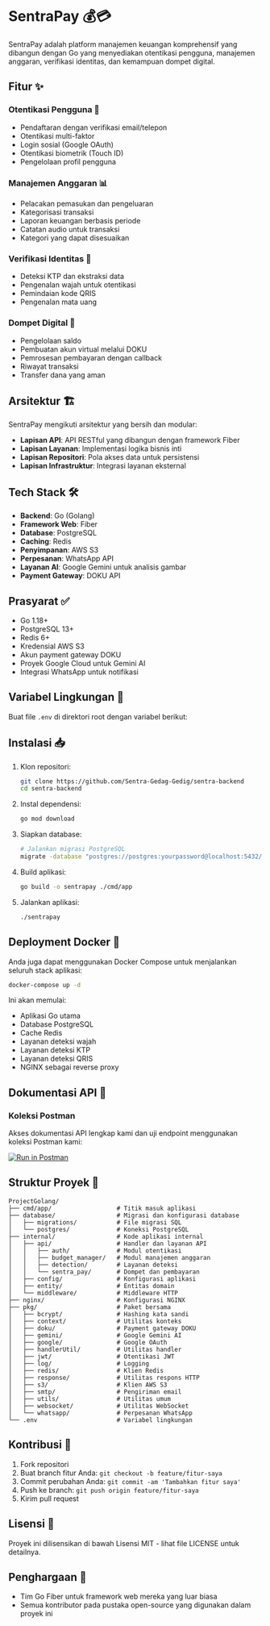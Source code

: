 # SentraPay 💰💳

SentraPay adalah platform manajemen keuangan komprehensif yang dibangun dengan Go yang menyediakan otentikasi pengguna, manajemen anggaran, verifikasi identitas, dan kemampuan dompet digital.

## Fitur ✨

### Otentikasi Pengguna 🔐
- Pendaftaran dengan verifikasi email/telepon
- Otentikasi multi-faktor
- Login sosial (Google OAuth)
- Otentikasi biometrik (Touch ID)
- Pengelolaan profil pengguna

### Manajemen Anggaran 📊
- Pelacakan pemasukan dan pengeluaran
- Kategorisasi transaksi
- Laporan keuangan berbasis periode
- Catatan audio untuk transaksi
- Kategori yang dapat disesuaikan

### Verifikasi Identitas 🔐
- Deteksi KTP dan ekstraksi data
- Pengenalan wajah untuk otentikasi
- Pemindaian kode QRIS
- Pengenalan mata uang

### Dompet Digital 👛
- Pengelolaan saldo
- Pembuatan akun virtual melalui DOKU
- Pemrosesan pembayaran dengan callback
- Riwayat transaksi
- Transfer dana yang aman

## Arsitektur 🏗️

SentraPay mengikuti arsitektur yang bersih dan modular:

- **Lapisan API**: API RESTful yang dibangun dengan framework Fiber
- **Lapisan Layanan**: Implementasi logika bisnis inti
- **Lapisan Repositori**: Pola akses data untuk persistensi
- **Lapisan Infrastruktur**: Integrasi layanan eksternal

## Tech Stack 🛠️

- **Backend**: Go (Golang)
- **Framework Web**: Fiber
- **Database**: PostgreSQL
- **Caching**: Redis
- **Penyimpanan**: AWS S3
- **Perpesanan**: WhatsApp API
- **Layanan AI**: Google Gemini untuk analisis gambar
- **Payment Gateway**: DOKU API

## Prasyarat ✅

- Go 1.18+
- PostgreSQL 13+
- Redis 6+
- Kredensial AWS S3
- Akun payment gateway DOKU
- Proyek Google Cloud untuk Gemini AI
- Integrasi WhatsApp untuk notifikasi

## Variabel Lingkungan 🔧

Buat file `.env` di direktori root dengan variabel berikut:

## Instalasi 📥

1. Klon repositori:
   ```bash
   git clone https://github.com/Sentra-Gedag-Gedig/sentra-backend
   cd sentra-backend
   ```

2. Instal dependensi:
   ```bash
   go mod download
   ```

3. Siapkan database:
   ```bash
   # Jalankan migrasi PostgreSQL
   migrate -database "postgres://postgres:yourpassword@localhost:5432/sentrapay?sslmode=disable" -path database/migrations up
   ```

4. Build aplikasi:
   ```bash
   go build -o sentrapay ./cmd/app
   ```

5. Jalankan aplikasi:
   ```bash
   ./sentrapay
   ```

## Deployment Docker 🐳

Anda juga dapat menggunakan Docker Compose untuk menjalankan seluruh stack aplikasi:

```bash
docker-compose up -d
```

Ini akan memulai:
- Aplikasi Go utama
- Database PostgreSQL
- Cache Redis
- Layanan deteksi wajah
- Layanan deteksi KTP
- Layanan deteksi QRIS
- NGINX sebagai reverse proxy

## Dokumentasi API 📘

### Koleksi Postman

Akses dokumentasi API lengkap kami dan uji endpoint menggunakan koleksi Postman kami:

[![Run in Postman](https://run.pstmn.io/button.svg)](https://braciate-backend.postman.co/workspace/My-Workspace~3c0895d0-8f47-45ff-8232-9471b36c8289/collection/32354585-ae5b5ec5-ccbf-46a0-b4a5-1375abc5d2e4?action=share&creator=32354585&active-environment=32354585-f992d894-dc2a-4b75-8494-aefe3fa343d9)

## Struktur Proyek 📂

```
ProjectGolang/
├── cmd/app/                  # Titik masuk aplikasi
├── database/                 # Migrasi dan konfigurasi database
│   ├── migrations/           # File migrasi SQL
│   └── postgres/             # Koneksi PostgreSQL
├── internal/                 # Kode aplikasi internal
│   ├── api/                  # Handler dan layanan API
│   │   ├── auth/             # Modul otentikasi
│   │   ├── budget_manager/   # Modul manajemen anggaran
│   │   ├── detection/        # Layanan deteksi
│   │   └── sentra_pay/       # Dompet dan pembayaran
│   ├── config/               # Konfigurasi aplikasi
│   ├── entity/               # Entitas domain
│   └── middleware/           # Middleware HTTP
├── nginx/                    # Konfigurasi NGINX
├── pkg/                      # Paket bersama
│   ├── bcrypt/               # Hashing kata sandi
│   ├── context/              # Utilitas konteks
│   ├── doku/                 # Payment gateway DOKU
│   ├── gemini/               # Google Gemini AI
│   ├── google/               # Google OAuth
│   ├── handlerUtil/          # Utilitas handler
│   ├── jwt/                  # Otentikasi JWT
│   ├── log/                  # Logging
│   ├── redis/                # Klien Redis
│   ├── response/             # Utilitas respons HTTP
│   ├── s3/                   # Klien AWS S3
│   ├── smtp/                 # Pengiriman email
│   ├── utils/                # Utilitas umum
│   ├── websocket/            # Utilitas WebSocket
│   └── whatsapp/             # Perpesanan WhatsApp
└── .env                      # Variabel lingkungan
```

## Kontribusi 🤝

1. Fork repositori
2. Buat branch fitur Anda: `git checkout -b feature/fitur-saya`
3. Commit perubahan Anda: `git commit -am 'Tambahkan fitur saya'`
4. Push ke branch: `git push origin feature/fitur-saya`
5. Kirim pull request

## Lisensi 📝

Proyek ini dilisensikan di bawah Lisensi MIT - lihat file LICENSE untuk detailnya.

## Penghargaan 🙏

- Tim Go Fiber untuk framework web mereka yang luar biasa
- Semua kontributor pada pustaka open-source yang digunakan dalam proyek ini
